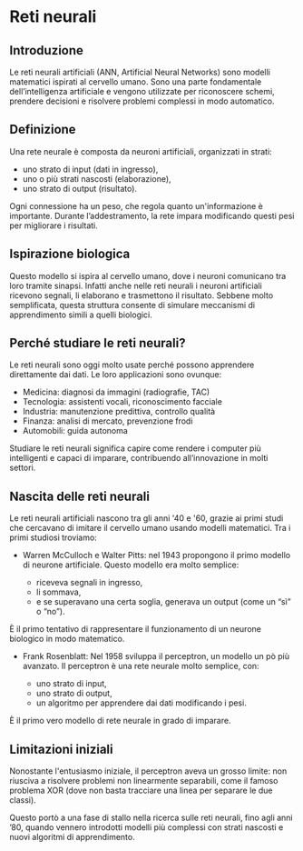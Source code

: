 # Reti neurali

## Introduzione
Le reti neurali artificiali (ANN, Artificial Neural Networks) sono modelli matematici ispirati al cervello umano. Sono una parte fondamentale dell’intelligenza artificiale e vengono utilizzate per riconoscere schemi, prendere decisioni e risolvere problemi complessi in modo automatico.

## Definizione
Una rete neurale è composta da neuroni artificiali, organizzati in strati:

- uno strato di input (dati in ingresso),
- uno o più strati nascosti (elaborazione),
- uno strato di output (risultato).

Ogni connessione ha un peso, che regola quanto un'informazione è importante. Durante l’addestramento, la rete impara modificando questi pesi per migliorare i risultati.

## Ispirazione biologica
Questo modello si ispira al cervello umano, dove i neuroni comunicano tra loro tramite sinapsi. Infatti anche nelle reti neurali i neuroni artificiali ricevono segnali, li elaborano e trasmettono il risultato. Sebbene molto semplificata, questa struttura consente di simulare meccanismi di apprendimento simili a quelli biologici.

## Perché studiare le reti neurali?
Le reti neurali sono oggi molto usate perché possono apprendere direttamente dai dati. Le loro applicazioni sono ovunque:

- Medicina: diagnosi da immagini (radiografie, TAC)
- Tecnologia: assistenti vocali, riconoscimento facciale
- Industria: manutenzione predittiva, controllo qualità
- Finanza: analisi di mercato, prevenzione frodi
- Automobili: guida autonoma

Studiare le reti neurali significa capire come rendere i computer più intelligenti e capaci di imparare, contribuendo all’innovazione in molti settori.

## Nascita delle reti neurali
Le reti neurali artificiali nascono tra gli anni '40 e '60, grazie ai primi studi che cercavano di imitare il cervello umano usando modelli matematici. Tra i primi studiosi troviamo:
- Warren McCulloch e Walter Pitts: nel 1943 propongono il primo modello di neurone artificiale. Questo modello era molto semplice:

    - riceveva segnali in ingresso,
    - li sommava,
    - e se superavano una certa soglia, generava un output (come un “sì” o “no”).

È il primo tentativo di rappresentare il funzionamento di un neurone biologico in modo matematico.
- Frank Rosenblatt: Nel 1958 sviluppa il perceptron, un modello un pò più avanzato.
Il perceptron è una rete neurale molto semplice, con:

    - uno strato di input,
    - uno strato di output,
    - un algoritmo per apprendere dai dati modificando i pesi.

È il primo vero modello di rete neurale in grado di imparare.

## Limitazioni iniziali
Nonostante l'entusiasmo iniziale, il perceptron aveva un grosso limite: non riusciva a risolvere problemi non linearmente separabili, come il famoso problema XOR (dove non basta tracciare una linea per separare le due classi).

Questo portò a una fase di stallo nella ricerca sulle reti neurali, fino agli anni ’80, quando vennero introdotti modelli più complessi con strati nascosti e nuovi algoritmi di apprendimento.